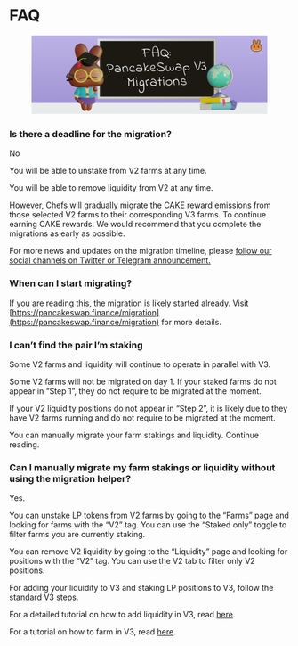 # FAQ

<figure><img src="../../.gitbook/assets/image (94).png" alt=""><figcaption></figcaption></figure>

### **Is there a deadline for the migration?**

No

You will be able to unstake from V2 farms at any time.

You will be able to remove liquidity from V2 at any time.

However, Chefs will gradually migrate the CAKE reward emissions from those selected V2 farms to their corresponding V3 farms. To continue earning CAKE rewards. We would recommend that you complete the migrations as early as possible.

For more news and updates on the migration timeline, please [follow our social channels on Twitter or Telegram announcement.](../../contact-us/social-accounts-and-communities.md)

### When can I start migrating?

If you are reading this, the migration is likely started already. Visit [https://pancakeswap.finance/migration](https://pancakeswap.finance/migration) for more details.

### I can’t find the pair I’m staking

Some V2 farms and liquidity will continue to operate in parallel with V3.

Some V2 farms will not be migrated on day 1. If your staked farms do not appear in “Step 1”, they do not require to be migrated at the moment.

If your V2 liquidity positions do not appear in “Step 2”, it is likely due to they have V2 farms running and do not require to be migrated at the moment.

You can manually migrate your farm stakings and liquidity. Continue reading.

### Can I manually migrate my farm stakings or liquidity without using the migration helper?

Yes.

You can unstake LP tokens from V2 farms by going to the “Farms” page and looking for farms with the “V2” tag. You can use the “Staked only” toggle to filter farms you are currently staking.

You can remove V2 liquidity by going to the “Liquidity” page and looking for positions with the “V2” tag. You can use the V2 tab to filter only V2 positions.

For adding your liquidity to V3 and staking LP positions to V3, follow the standard V3 steps.&#x20;

For a detailed tutorial on how to add liquidity in V3, read [here](../../products/pancakeswap-exchange/liquidity-guide.md).&#x20;

For a tutorial on how to farm in V3, read [here](../../products/yield-farming/how-to-use-farms.md).
